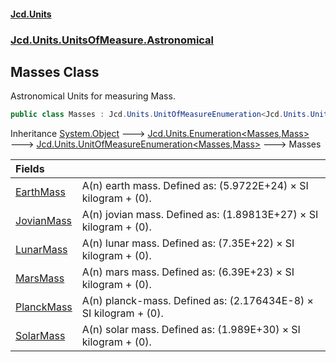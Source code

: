 #### [Jcd.Units](index.md 'index')
### [Jcd.Units.UnitsOfMeasure.Astronomical](Jcd.Units.UnitsOfMeasure.Astronomical.md 'Jcd.Units.UnitsOfMeasure.Astronomical')

## Masses Class

Astronomical Units for measuring Mass.

```csharp
public class Masses : Jcd.Units.UnitOfMeasureEnumeration<Jcd.Units.UnitsOfMeasure.Astronomical.Masses, Jcd.Units.UnitTypes.Mass>
```

Inheritance [System.Object](https://docs.microsoft.com/en-us/dotnet/api/System.Object 'System.Object') &#129106; [Jcd.Units.Enumeration&lt;](Enumeration_TEnumeration,T_.md 'Jcd.Units.Enumeration<TEnumeration,T>')[Masses](Masses.md 'Jcd.Units.UnitsOfMeasure.Astronomical.Masses')[,](Enumeration_TEnumeration,T_.md 'Jcd.Units.Enumeration<TEnumeration,T>')[Mass](Mass.md 'Jcd.Units.UnitTypes.Mass')[&gt;](Enumeration_TEnumeration,T_.md 'Jcd.Units.Enumeration<TEnumeration,T>') &#129106; [Jcd.Units.UnitOfMeasureEnumeration&lt;](UnitOfMeasureEnumeration_TEnumeration,T_.md 'Jcd.Units.UnitOfMeasureEnumeration<TEnumeration,T>')[Masses](Masses.md 'Jcd.Units.UnitsOfMeasure.Astronomical.Masses')[,](UnitOfMeasureEnumeration_TEnumeration,T_.md 'Jcd.Units.UnitOfMeasureEnumeration<TEnumeration,T>')[Mass](Mass.md 'Jcd.Units.UnitTypes.Mass')[&gt;](UnitOfMeasureEnumeration_TEnumeration,T_.md 'Jcd.Units.UnitOfMeasureEnumeration<TEnumeration,T>') &#129106; Masses

| Fields | |
| :--- | :--- |
| [EarthMass](Masses.EarthMass.md 'Jcd.Units.UnitsOfMeasure.Astronomical.Masses.EarthMass') | A(n) earth mass. Defined as: (5.9722E+24) × SI kilogram + (0). |
| [JovianMass](Masses.JovianMass.md 'Jcd.Units.UnitsOfMeasure.Astronomical.Masses.JovianMass') | A(n) jovian mass. Defined as: (1.89813E+27) × SI kilogram + (0). |
| [LunarMass](Masses.LunarMass.md 'Jcd.Units.UnitsOfMeasure.Astronomical.Masses.LunarMass') | A(n) lunar mass. Defined as: (7.35E+22) × SI kilogram + (0). |
| [MarsMass](Masses.MarsMass.md 'Jcd.Units.UnitsOfMeasure.Astronomical.Masses.MarsMass') | A(n) mars mass. Defined as: (6.39E+23) × SI kilogram + (0). |
| [PlanckMass](Masses.PlanckMass.md 'Jcd.Units.UnitsOfMeasure.Astronomical.Masses.PlanckMass') | A(n) planck-mass. Defined as: (2.176434E-8) × SI kilogram + (0). |
| [SolarMass](Masses.SolarMass.md 'Jcd.Units.UnitsOfMeasure.Astronomical.Masses.SolarMass') | A(n) solar mass. Defined as: (1.989E+30) × SI kilogram + (0). |
